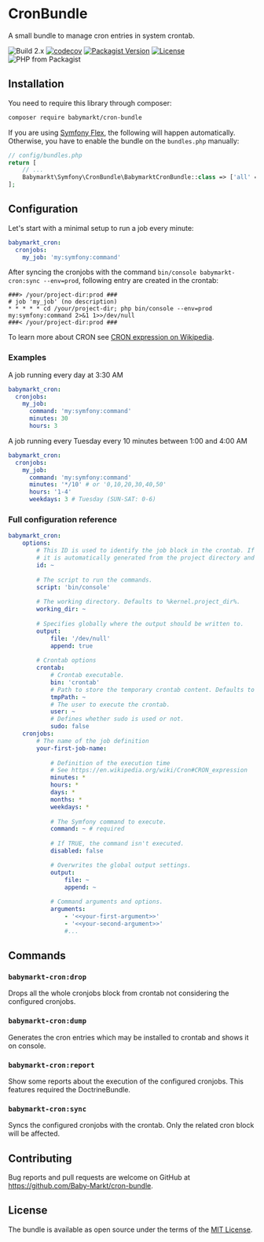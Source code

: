 # CronBundle
A small bundle to manage cron entries in system crontab.

![Build 2.x](https://github.com/Baby-Markt/cron-bundle/actions/workflows/build.yml/badge.svg?branch=2.x)
[![codecov](https://codecov.io/gh/Baby-Markt/cron-bundle/branch/2.x/graph/badge.svg?token=98FGA3PEUD)](https://codecov.io/gh/Baby-Markt/cron-bundle)
[![Packagist Version](https://img.shields.io/packagist/v/babymarkt/cron-bundle)](https://packagist.org/packages/babymarkt/cron-bundle)
[![License](https://img.shields.io/github/license/Baby-Markt/cron-bundle.svg)](https://github.com/Baby-Markt/cron-bundle/blob/master/LICENSE)
![PHP from Packagist](https://img.shields.io/packagist/php-v/babymarkt/cron-bundle)

## Installation

You need to require this library through composer:

```bash
composer require babymarkt/cron-bundle
```

If you are using [Symfony Flex](https://github.com/symfony/flex), the following will happen automatically. Otherwise,
you have to enable the bundle on the `bundles.php` manually:

```php
// config/bundles.php
return [
    // ...
    Babymarkt\Symfony\CronBundle\BabymarktCronBundle::class => ['all' => true],
];

```

## Configuration

Let's start with a minimal setup to run a job every minute:
```yaml
babymarkt_cron:
  cronjobs:
    my_job: 'my:symfony:command'
```

After syncing the cronjobs with the command `bin/console babymarkt-cron:sync --env=prod`, 
following entry are created in the crontab:
```
###> /your/project-dir:prod ###
# job 'my_job' (no description)
* * * * * cd /your/project-dir; php bin/console --env=prod my:symfony:command 2>&1 1>>/dev/null
###< /your/project-dir:prod ###
```
To learn more about CRON see [CRON expression on Wikipedia](https://en.wikipedia.org/wiki/Cron#CRON_expression).

### Examples
A job running every day at 3:30 AM
```yaml
babymarkt_cron:
  cronjobs:
    my_job: 
      command: 'my:symfony:command'
      minutes: 30
      hours: 3
```

A job running every Tuesday every 10 minutes between 1:00 and 4:00 AM
```yaml
babymarkt_cron:
  cronjobs:
    my_job: 
      command: 'my:symfony:command'
      minutes: '*/10' # or '0,10,20,30,40,50'
      hours: '1-4'
      weekdays: 3 # Tuesday (SUN-SAT: 0-6)
```

### Full configuration reference
```yaml
babymarkt_cron:
    options:
        # This ID is used to identify the job block in the crontab. If not defined, 
        # it is automatically generated from the project directory and the environment.
        id: ~
        
        # The script to run the commands.
        script: 'bin/console'
        
        # The working directory. Defaults to %kernel.project_dir%.
        working_dir: ~
        
        # Specifies globally where the output should be written to.
        output:
            file: '/dev/null'
            append: true
        
        # Crontab options
        crontab:
            # Crontab executable.
            bin: 'crontab'
            # Path to store the temporary crontab content. Defaults to the system temp dir. 
            tmpPath: ~
            # The user to execute the crontab.
            user: ~
            # Defines whether sudo is used or not.
            sudo: false
    cronjobs:
        # The name of the job definition
        your-first-job-name:
            
            # Definition of the execution time
            # See https://en.wikipedia.org/wiki/Cron#CRON_expression
            minutes: *
            hours: *
            days: *
            months: *
            weekdays: *
            
            # The Symfony command to execute.
            command: ~ # required
            
            # If TRUE, the command isn't executed.
            disabled: false

            # Overwrites the global output settings.
            output:
                file: ~
                append: ~
            
            # Command arguments and options.    
            arguments:
                - '<<your-first-argument>>'
                - '<<your-second-argument>>'
                #...
```

## Commands

### `babymarkt-cron:drop`
Drops all the whole cronjobs block from crontab not considering the configured cronjobs.

### `babymarkt-cron:dump`
Generates the cron entries which may be installed to crontab and shows it on console.

### `babymarkt-cron:report`
Show some reports about the execution of the configured cronjobs. This features required the DoctrineBundle.

### `babymarkt-cron:sync`
Syncs the configured cronjobs with the crontab. Only the related cron block will be affected.


## Contributing

Bug reports and pull requests are welcome on GitHub at https://github.com/Baby-Markt/cron-bundle.

## License

The bundle is available as open source under the terms of the [MIT License](https://opensource.org/licenses/MIT).
